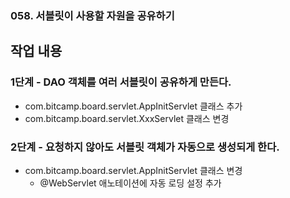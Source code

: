 ### 058. 서블릿이 사용할 자원을 공유하기

## 작업 내용

### 1단계 - DAO 객체를 여러 서블릿이 공유하게 만든다.

- com.bitcamp.board.servlet.AppInitServlet 클래스 추가
- com.bitcamp.board.servlet.XxxServlet 클래스 변경

### 2단계 - 요청하지 않아도 서블릿 객체가 자동으로 생성되게 한다.

- com.bitcamp.board.servlet.AppInitServlet 클래스 변경
  - @WebServlet 애노테이션에 자동 로딩 설정 추가
